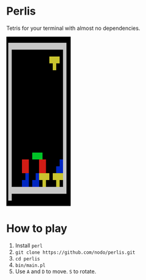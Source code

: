 # Perlis

Tetris for your terminal with almost no dependencies.

![screenshot](images/screenshot.png)

# How to play

1. Install `perl`
1. `git clone https://github.com/nodo/perlis.git`
1. `cd perlis`
1. `bin/main.pl`
1. Use `A` and `D` to move. `S` to rotate.
